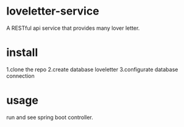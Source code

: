 # loveletter-service
A RESTful api service that provides many lover letter.

# install
1.clone the repo
2.create database loveletter
3.configurate database connection
# usage
run and see spring boot controller.

